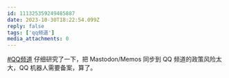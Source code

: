 ```yaml
---
id: 111325359249485887
date: 2023-10-30T18:22:54.099Z
reply: false
tags: ['qq频道']
media_attachments: 0
---
```


[#QQ频道](https://e5n.cc/tags/QQ%E9%A2%91%E9%81%93) 仔细研究了一下，把 Mastodon/Memos 同步到 QQ 频道的政策风险太大，QQ 机器人需要备案，算了。

